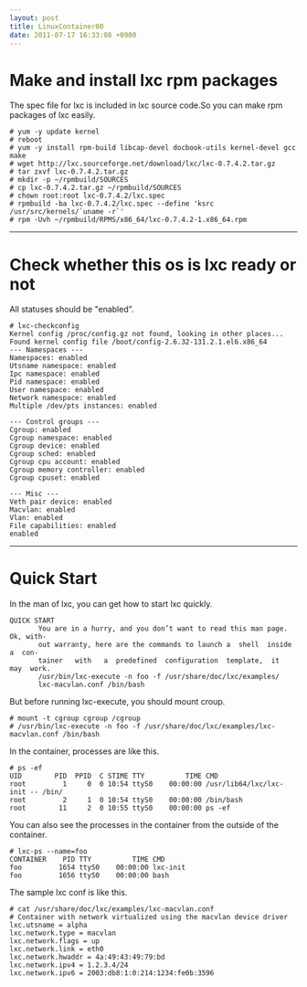 ```yaml
---
layout: post
title: LinuxContainer00
date: 2011-07-17 16:33:08 +0900
---
```



# Make and install lxc rpm packages

The spec file for lxc is included in lxc source code.So you can make rpm packages of lxc easily.

	
	# yum -y update kernel
	# reboot
	# yum -y install rpm-build libcap-devel docbook-utils kernel-devel gcc make
	# wget http://lxc.sourceforge.net/download/lxc/lxc-0.7.4.2.tar.gz
	# tar zxvf lxc-0.7.4.2.tar.gz
	# mkdir -p ~/rpmbuild/SOURCES
	# cp lxc-0.7.4.2.tar.gz ~/rpmbuild/SOURCES
	# chown root:root lxc-0.7.4.2/lxc.spec
	# rpmbuild -ba lxc-0.7.4.2/lxc.spec --define 'ksrc /usr/src/kernels/`uname -r`'
	# rpm -Uvh ~/rpmbuild/RPMS/x86_64/lxc-0.7.4.2-1.x86_64.rpm
	

----

# Check whether this os is lxc ready or not

All statuses should be "enabled".

	
	# lxc-checkconfig 
	Kernel config /proc/config.gz not found, looking in other places...
	Found kernel config file /boot/config-2.6.32-131.2.1.el6.x86_64
	--- Namespaces ---
	Namespaces: enabled
	Utsname namespace: enabled
	Ipc namespace: enabled
	Pid namespace: enabled
	User namespace: enabled
	Network namespace: enabled
	Multiple /dev/pts instances: enabled
	
	--- Control groups ---
	Cgroup: enabled
	Cgroup namespace: enabled
	Cgroup device: enabled
	Cgroup sched: enabled
	Cgroup cpu account: enabled
	Cgroup memory controller: enabled
	Cgroup cpuset: enabled
	
	--- Misc ---
	Veth pair device: enabled
	Macvlan: enabled
	Vlan: enabled
	File capabilities: enabled
	enabled
	


----

# Quick Start

In the man of lxc, you can get how to start lxc quickly.

	
	QUICK START
	       You are in a hurry, and you don’t want to read this man page. Ok, with-
	       out warranty, here are the commands to launch a  shell  inside  a  con-
	       tainer   with   a  predefined  configuration  template,  it  may  work.
	       /usr/bin/lxc-execute -n foo -f /usr/share/doc/lxc/examples/
	       lxc-macvlan.conf /bin/bash
	

But before running lxc-execute, you should mount croup.

	
	# mount -t cgroup cgroup /cgroup
	# /usr/bin/lxc-execute -n foo -f /usr/share/doc/lxc/examples/lxc-macvlan.conf /bin/bash
	

In the container, processes are like this.

	
	# ps -ef
	UID        PID  PPID  C STIME TTY          TIME CMD
	root         1     0  0 10:54 ttyS0    00:00:00 /usr/lib64/lxc/lxc-init -- /bin/
	root         2     1  0 10:54 ttyS0    00:00:00 /bin/bash
	root        11     2  0 10:55 ttyS0    00:00:00 ps -ef
	

You can also see the processes in the container from the outside of the container.

	
	# lxc-ps --name=foo
	CONTAINER    PID TTY          TIME CMD
	foo         1654 ttyS0    00:00:00 lxc-init
	foo         1656 ttyS0    00:00:00 bash
	

The sample lxc conf is like this.

	
	# cat /usr/share/doc/lxc/examples/lxc-macvlan.conf 
	# Container with network virtualized using the macvlan device driver
	lxc.utsname = alpha
	lxc.network.type = macvlan
	lxc.network.flags = up
	lxc.network.link = eth0
	lxc.network.hwaddr = 4a:49:43:49:79:bd
	lxc.network.ipv4 = 1.2.3.4/24
	lxc.network.ipv6 = 2003:db8:1:0:214:1234:fe0b:3596
	

